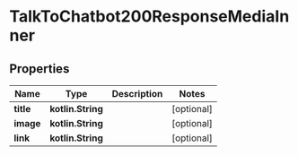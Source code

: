 
# TalkToChatbot200ResponseMediaInner

## Properties
Name | Type | Description | Notes
------------ | ------------- | ------------- | -------------
**title** | **kotlin.String** |  |  [optional]
**image** | **kotlin.String** |  |  [optional]
**link** | **kotlin.String** |  |  [optional]



